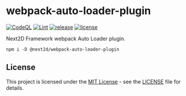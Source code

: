webpack-auto-loader-plugin
=============

[![CodeQL](https://github.com/Next2D/webpack-auto-loader-plugin/actions/workflows/codeql-analysis.yml/badge.svg?branch=main)](https://github.com/Next2D/webpack-auto-loader-plugin/actions/workflows/codeql-analysis.yml)
[![Lint](https://github.com/Next2D/webpack-auto-loader-plugin/actions/workflows/lint.yml/badge.svg?branch=main)](https://github.com/Next2D/webpack-auto-loader-plugin/actions/workflows/lint.yml)
[![release](https://img.shields.io/github/v/release/Next2D/webpack-auto-loader-plugin)](https://github.com/Next2D/webpack-auto-loader-plugin/releases)
[![license](https://img.shields.io/github/license/Next2D/webpack-auto-loader-plugin)](https://github.com/Next2D/webpack-auto-loader-plugin/blob/main/LICENSE)

Next2D Framework webpack Auto Loader plugin.

```linux
npm i -D @next2d/webpack-auto-loader-plugin
```

## License
This project is licensed under the [MIT License](https://opensource.org/licenses/MIT) - see the [LICENSE](LICENSE) file for details.
